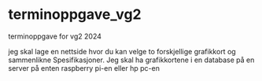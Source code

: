 # terminoppgave_vg2
terminoppgave for vg2 2024

jeg skal lage en nettside hvor du kan velge to forskjellige grafikkort og sammenlikne Spesifikasjoner. Jeg skal ha grafikkortene i en database på en server på enten raspberry pi-en eller hp pc-en 
